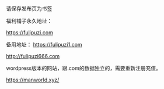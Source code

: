 请保存发布页为书签

福利铺子永久地址： 

https://fulipuzi.com

备用地址：
https://fulipuzi1.com

http://fulipuzi666.com

wordpress版本的网站，跟.com的数据独立的，需要重新注册充值。

https://manworld.xyz/
